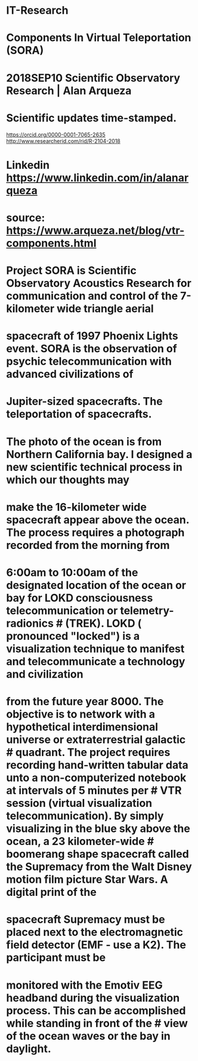 # IT-Research


# Components In Virtual Teleportation (SORA)
# 2018SEP10 Scientific Observatory Research | Alan Arqueza

# Scientific updates time-stamped.
https://orcid.org/0000-0001-7065-2635
http://www.researcherid.com/rid/R-2104-2018
# Linkedin https://www.linkedin.com/in/alanarqueza

# source: https://www.arqueza.net/blog/vtr-components.html

# Project SORA is Scientific Observatory Acoustics Research for communication and control of the 7-kilometer wide triangle aerial 
# spacecraft of 1997 Phoenix Lights event. SORA is the observation of psychic telecommunication with advanced civilizations of 
# Jupiter-sized spacecrafts. The teleportation of spacecrafts.

# The photo of the ocean is from Northern California bay. I designed a new scientific technical process in which our thoughts may 
# make the 16-kilometer wide spacecraft appear above the ocean. The process requires a photograph recorded from the morning from 
# 6:00am to 10:00am of the designated location of the ocean or bay for LOKD consciousness telecommunication or telemetry-radionics # (TREK). LOKD ( pronounced "locked") is a visualization technique to manifest and telecommunicate a technology and civilization 
# from the future year 8000. The objective is to network with a hypothetical interdimensional universe or extraterrestrial galactic # quadrant. The project requires recording hand-written tabular data unto a non-computerized notebook at intervals of 5 minutes per # VTR session (virtual visualization telecommunication). By simply visualizing in the blue sky above the ocean, a 23 kilometer-wide # boomerang shape spacecraft called the Supremacy from the Walt Disney motion film picture Star Wars. A digital print of the 
# spacecraft Supremacy must be placed next to the electromagnetic field detector (EMF - use a K2). The participant must be 
# monitored with the Emotiv EEG headband during the visualization process. This can be accomplished while standing in front of the # view of the ocean waves or the bay in daylight.

